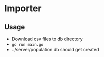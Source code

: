 # Importer

## Usage

* Download csv files to db directory
* `go run main.go`
* ../server/population.db should get created
